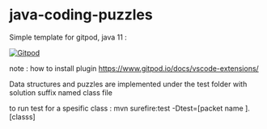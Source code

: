 # java-coding-puzzles

Simple template for gitpod, java 11 : 

[![Gitpod](https://gitpod.io/button/open-in-gitpod.svg)](https://gitpod.io#https://github.com/ozgurdemirel/java-coding-puzzles)


note : how to install plugin https://www.gitpod.io/docs/vscode-extensions/


Data structures and puzzles are implemented under the test folder with solution suffix named  class file

to run test for a spesific class : mvn surefire:test -Dtest=[packet name ].[classs]
